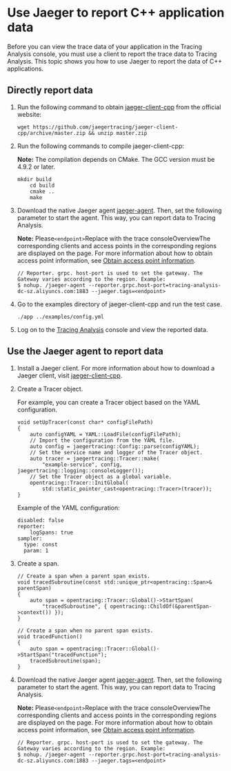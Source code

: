 # Use Jaeger to report C++ application data

Before you can view the trace data of your application in the Tracing Analysis console, you must use a client to report the trace data to Tracing Analysis. This topic shows you how to use Jaeger to report the data of C++ applications.





## Directly report data

1.  Run the following command to obtain [jaeger-client-cpp](https://github.com/jaegertracing/jaeger-client-cpp) from the official website:

    ```
    wget https://github.com/jaegertracing/jaeger-client-cpp/archive/master.zip && unzip master.zip
    ```

2.  Run the following commands to compile jaeger-client-cpp:

    **Note:** The compilation depends on CMake. The GCC version must be 4.9.2 or later.

    ```
    mkdir build
        cd build
        cmake ..
        make
    ```

3.  Download the native Jaeger agent [jaeger-agent](https://arms-apm.oss-cn-hangzhou.aliyuncs.com/tools/jaeger-agent). Then, set the following parameter to start the agent. This way, you can report data to Tracing Analysis.

    **Note:** Please`<endpoint>`Replace with the trace consoleOverviewThe corresponding clients and access points in the corresponding regions are displayed on the page. For more information about how to obtain access point information, see [Obtain access point information](#tab2).

    ```
    // Reporter. grpc. host-port is used to set the gateway. The Gateway varies according to the region. Example:
    $ nohup. /jaeger-agent --reporter.grpc.host-port=tracing-analysis-dc-sz.aliyuncs.com:1883 --jaeger.tags=<endpoint>
    ```

4.  Go to the examples directory of jaeger-client-cpp and run the test case.

    ```
    ./app ../examples/config.yml
    ```

5.  Log on to the [Tracing Analysis](https://tracing-analysis.console.aliyun.com/) console and view the reported data.


## Use the Jaeger agent to report data

1.  Install a Jaeger client. For more information about how to download a Jaeger client, visit [jaeger-client-cpp](https://github.com/jaegertracing/jaeger-client-cpp).

2.  Create a Tracer object.

    For example, you can create a Tracer object based on the YAML configuration.

    ```
    void setUpTracer(const char* configFilePath)
    {
        auto configYAML = YAML::LoadFile(configFilePath);
        // Import the configuration from the YAML file.
        auto config = jaegertracing::Config::parse(configYAML);
        // Set the service name and logger of the Tracer object.
        auto tracer = jaegertracing::Tracer::make(
            "example-service", config, jaegertracing::logging::consoleLogger());
        // Set the Tracer object as a global variable.
        opentracing::Tracer::InitGlobal(
            std::static_pointer_cast<opentracing::Tracer>(tracer));
    }
    ```

    Example of the YAML configuration:

    ```
    disabled: false
    reporter:
        logSpans: true
    sampler:
      type: const
      param: 1
    ```

3.  Create a span.

    ```
    // Create a span when a parent span exists.
    void tracedSubroutine(const std::unique_ptr<opentracing::Span>& parentSpan)
    {
        auto span = opentracing::Tracer::Global()->StartSpan(
            "tracedSubroutine", { opentracing::ChildOf(&parentSpan->context()) });
    }
    
    // Create a span when no parent span exists.
    void tracedFunction()
    {
        auto span = opentracing::Tracer::Global()->StartSpan("tracedFunction");
        tracedSubroutine(span);
    }
    ```

4.  Download the native Jaeger agent [jaeger-agent](https://arms-apm.oss-cn-hangzhou.aliyuncs.com/tools/jaeger-agent). Then, set the following parameter to start the agent. This way, you can report data to Tracing Analysis.

    **Note:** Please`<endpoint>`Replace with the trace consoleOverviewThe corresponding clients and access points in the corresponding regions are displayed on the page. For more information about how to obtain access point information, see [Obtain access point information](#tab2).

    ```
    // Reporter. grpc. host-port is used to set the gateway. The Gateway varies according to the region. Example:
    $ nohup. /jaeger-agent --reporter.grpc.host-port=tracing-analysis-dc-sz.aliyuncs.com:1883 --jaeger.tags=<endpoint>
    ```


